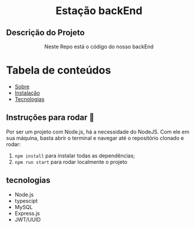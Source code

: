 <h1 align="center">Estação backEnd</h1>

## Descrição do Projeto
<p align="center" id="Sobre"> Neste Repo está o código do nosso backEnd   </p>

Tabela de conteúdos
=================
<!--ts-->
   * [Sobre](#Sobre)
   * [Instalação](#instalacao)
   * [Tecnologias](#tecnologias)
<!--te-->

## Instruções para rodar :checkered_flag:

<p id="instalacao">Por ser um projeto com Node.js, há a necessidade do NodeJS. Com ele em 
sua máquina, basta abrir o terminal e navegar até o repositório clonado e 
rodar:

1. `npm install` para instalar todas as dependências;
1. `npm run start` para rodar localmente o projeto

<h2 id="tecnologias"> tecnologias </h2>

<!--ts-->
   * Node.js
   * typescipt
   * MySQL
   * Express.js
   * JWT/UUID
<!--te-->



